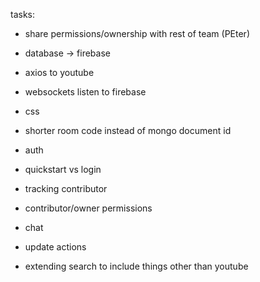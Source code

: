 tasks:
 - share permissions/ownership with rest of team (PEter)
 - database -> firebase
 - axios to youtube
 - websockets listen to firebase
 - css

 - shorter room code instead of mongo document id
 - auth
  - quickstart vs login
  - tracking contributor
  - contributor/owner permissions
 - chat
 - update actions
 - extending search to include things other than youtube
